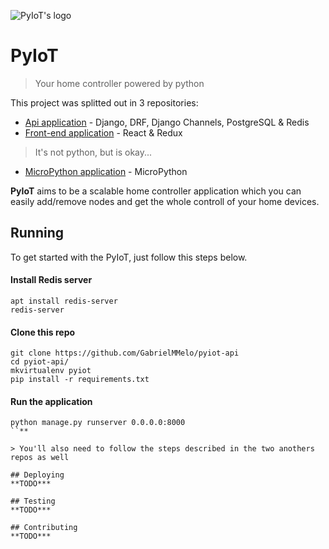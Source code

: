 ![PyIoT's logo](https://github.com/GabrielMMelo/pyiot-api/blob/master/docs/logo.png)

# PyIoT
> Your home controller powered by python

This project was splitted out in 3 repositories:
- [Api application](https://github.com/GabrielMMelo/pyiot-api.git) - Django, DRF, Django Channels, PostgreSQL & Redis 
- [Front-end application](https://github.com/GabrielMMelo/pyiot-fe.git) - React & Redux
> It's not python, but is okay...

- [MicroPython application](https://github.com/GabrielMMelo/pyiot-mp.git) - MicroPython

**PyIoT** aims to be a scalable home controller application which you can easily add/remove nodes and get the whole controll of your home devices.

## Running

To get started with the PyIoT, just follow this steps below.

#### Install Redis server

```shell
apt install redis-server
redis-server
```

#### Clone this repo
```shell
git clone https://github.com/GabrielMMelo/pyiot-api
cd pyiot-api/
mkvirtualenv pyiot
pip install -r requirements.txt
```

#### Run the application
```shell
python manage.py runserver 0.0.0.0:8000
``**

> You'll also need to follow the steps described in the two anothers repos as well

## Deploying
**TODO***

## Testing
**TODO***

## Contributing
**TODO***
